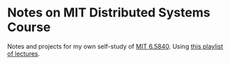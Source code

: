 # Notes on MIT Distributed Systems Course

Notes and projects for my own self-study of [MIT 6.5840](https://pdos.csail.mit.edu/6.824/). Using [this playlist of lectures](https://youtu.be/cQP8WApzIQQ?si=8ELRjd_hk1mRY1OZ).